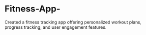 # Fitness-App-
 Created a fitness tracking app offering personalized workout plans, progress tracking, and user engagement features.
